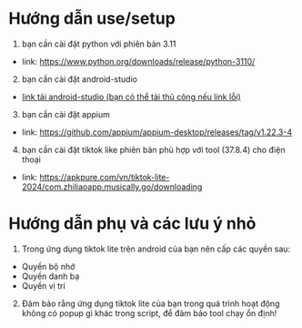 # Hướng dẫn use/setup
1. bạn cần cài đặt python với phiên bản 3.11
- link: https://www.python.org/downloads/release/python-3110/

2. bạn cần cài đặt android-studio
- [link tải android-studio (bạn có thể tải thủ công nếu link lỗi)](https://developer.android.com/studio?gad_source=1&gclid=CjwKCAiA5Ka9BhB5EiwA1ZVtvG3pfLygEY-iGi0KHeQFqXem0MrQMpZ5JksOcjQt8eDMFLx8SwDjbBoC7oAQAvD_BwE&gclsrc=aw.ds)

3. bạn cần cài đặt appium
- link: https://github.com/appium/appium-desktop/releases/tag/v1.22.3-4

4. bạn cần cài đặt tiktok like phiên bản phù hợp với tool (37.8.4) cho điện thoại
- link: https://apkpure.com/vn/tiktok-lite-2024/com.zhiliaoapp.musically.go/downloading

# Hướng dẫn phụ và các lưu ý nhỏ
1. Trong ứng dụng tiktok lite trên android của bạn nên cấp các quyền sau:
- Quyền bộ nhớ
- Quyền danh bạ
- Quyền vị trí

2. Đảm bảo rằng ứng dụng tiktok lite của bạn trong quá trình hoạt động không có popup gì khác trong script, để đảm bảo tool chạy ổn định!
